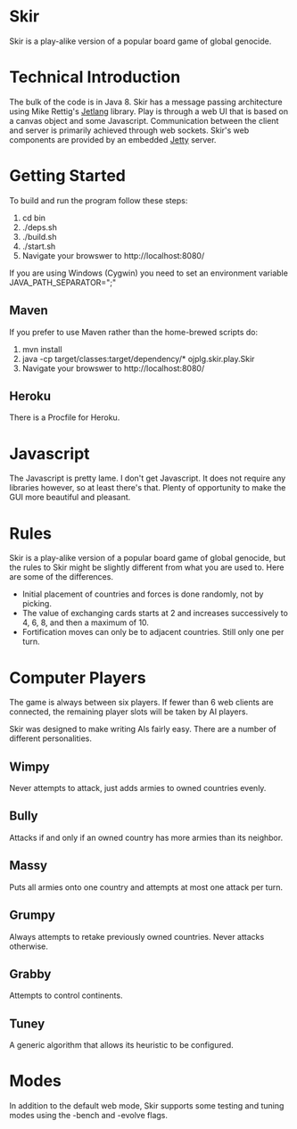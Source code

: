 Skir
====

Skir is a play-alike version of a popular board game of global genocide.

Technical Introduction
======================

The bulk of the code is in Java 8. 
Skir has a message passing architecture using Mike Rettig's [Jetlang](https://github.com/jetlang) library.
Play is through a web UI that is based on a canvas object and some Javascript. 
Communication between the client and server is primarily achieved through web sockets. 
Skir's web components are provided by an embedded [Jetty](http://www.eclipse.org/jetty/) server.

Getting Started
===============

To build and run the program follow these steps:

1. cd bin
2. ./deps.sh
3. ./build.sh
4. ./start.sh
5. Navigate your browswer to http://localhost:8080/

If you are using Windows (Cygwin) you need to set an environment variable JAVA\_PATH\_SEPARATOR=";"

Maven
-----

If you prefer to use Maven rather than the home-brewed scripts do:

1. mvn install
2. java -cp target/classes:target/dependency/\* ojplg.skir.play.Skir
3. Navigate your browswer to http://localhost:8080/

Heroku
------

There is a Procfile for Heroku.

Javascript
==========

The Javascript is pretty lame. I don't get Javascript.
It does not require any libraries however, so at least there's that.
Plenty of opportunity to make the GUI more beautiful and pleasant.

Rules
=====

Skir is a play-alike version of a popular board game of global genocide,
but the rules to Skir might be slightly different from what you are used to.
Here are some of the differences.
- Initial placement of countries and forces is done randomly, not
by picking.
- The value of exchanging cards starts at 2 and increases successively
to 4, 6, 8, and then a maximum of 10.
- Fortification moves can only be to adjacent countries. Still only one
per turn.

Computer Players
================

The game is always between six players. If fewer than 6 web clients are
connected, the remaining player slots will be taken by AI players.

Skir was designed to make writing AIs fairly easy. 
There are a number of different personalities.

Wimpy
-----
Never attempts to attack, just adds armies to owned countries evenly.

Bully
-----
Attacks if and only if an owned country has more armies than its neighbor.

Massy
-----
Puts all armies onto one country and attempts at most one attack per turn.

Grumpy
------
Always attempts to retake previously owned countries. Never attacks otherwise.

Grabby
------
Attempts to control continents.

Tuney
-----
A generic algorithm that allows its heuristic to be configured.

Modes
=====
In addition to the default web mode, Skir supports some testing and tuning
modes using the -bench and -evolve flags.
